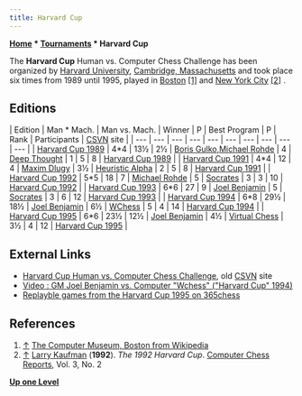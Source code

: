 ```yaml
---
title: Harvard Cup
---
```

**[Home](Home "Home") * [Tournaments](Tournaments_and_Matches "Tournaments and Matches") * Harvard Cup**

The **Harvard Cup** Human vs. Computer Chess Challenge has been organized by [Harvard University](Harvard_University "Harvard University"), [Cambridge, Massachusetts](https://en.wikipedia.org/wiki/Cambridge,_Massachusetts) and took place six times from 1989 until 1995, played in [Boston](https://en.wikipedia.org/wiki/Boston) <a id="cite-note-1" href="#cite-ref-1">[1]</a> and [New York City](https://en.wikipedia.org/wiki/New_York_City) <a id="cite-note-2" href="#cite-ref-2">[2]</a> .

## Editions

|  Edition
|  Man * Mach.
|  Man vs. Mach.
|  Winner
|  P
|  Best Program
|  P
|  Rank
|  Participants
| [CSVN](CSVN "CSVN") site
|
| --- | --- | --- | --- | --- | --- | --- | --- | --- | --- |
| [Harvard Cup 1989](Harvard_Cup_1989 "Harvard Cup 1989") |  4\*4
|  13½
|  2½
| [Boris Gulko](https://en.wikipedia.org/wiki/Boris_Gulko),[Michael Rohde](https://en.wikipedia.org/wiki/Michael_Rohde_%28chess_player%29) |  4
| [Deep Thought](Deep_Thought "Deep Thought") |  1
|  5
|  8
| [Harvard Cup 1989](http://www.csvn.nl/index.php?option=com_content&view=article&id=125%3Aharvard-cup-1989&catid=26%3Amens-computer&Itemid=50&lang=en) |
| [Harvard Cup 1991](Harvard_Cup_1991 "Harvard Cup 1991") |  4\*4
|  12
|  4
| [Maxim Dlugy](https://en.wikipedia.org/wiki/Maxim_Dlugy) |  3½
| [Heuristic Alpha](Heuristic_Alpha "Heuristic Alpha") |  2
|  5
|  8
| [Harvard Cup 1991](http://www.csvn.nl/index.php?option=com_content&view=article&id=126%3Aharvard-cup-1991&catid=26%3Amens-computer&Itemid=50&lang=en) |
| [Harvard Cup 1992](Harvard_Cup_1992 "Harvard Cup 1992") |  5\*5
|  18
|  7
| [Michael Rohde](https://en.wikipedia.org/wiki/Michael_Rohde_%28chess_player%29) |  5
| [Socrates](Socrates "Socrates") |  3
|  3
|  10
| [Harvard Cup 1992](http://www.csvn.nl/index.php?option=com_content&view=article&id=127%3Aharvard-cup-1992&catid=26%3Amens-computer&Itemid=50&lang=en) |
| [Harvard Cup 1993](Harvard_Cup_1993 "Harvard Cup 1993") |  6\*6
|  27
|  9
| [Joel Benjamin](https://en.wikipedia.org/wiki/Joel_Benjamin) |  5
| [Socrates](Socrates "Socrates") |  3
|  6
|  12
| [Harvard Cup 1993](http://www.csvn.nl/index.php?option=com_content&view=article&id=128%3Aharvard-cup-1993&catid=26%3Amens-computer&Itemid=50&lang=en) |
| [Harvard Cup 1994](Harvard_Cup_1994 "Harvard Cup 1994") |  6\*8
|  29½
|  18½
| [Joel Benjamin](https://en.wikipedia.org/wiki/Joel_Benjamin) |  6½
| [WChess](WChess "WChess") |  5
|  4
|  14
| [Harvard Cup 1994](http://www.csvn.nl/index.php?option=com_content&view=article&id=129%3Aharvard-cup-1994&catid=26%3Amens-computer&Itemid=50&lang=en) |
| [Harvard Cup 1995](Harvard_Cup_1995 "Harvard Cup 1995") |  6\*6
|  23½
|  12½
| [Joel Benjamin](https://en.wikipedia.org/wiki/Joel_Benjamin) |  4½
| [Virtual Chess](Virtual_Chess "Virtual Chess") |  3½
|  4
|  12
| [Harvard Cup 1995](http://www.csvn.nl/index.php?option=com_content&view=article&id=130%3Aharvard-cup-1995&catid=26%3Amens-computer&Itemid=50&lang=en) |

## External Links

- [Harvard Cup Human vs. Computer Chess Challenge](http://old.csvn.nl/harvhist.html), old [CSVN](CSVN "CSVN") site
- [Video : GM Joel Benjamin vs. Computer "Wchess" ("Harvard Cup" 1994)](https://www.youtube.com/watch?v=fy-n39IxCcI)
- [Replayble games from the Harvard Cup 1995 on 365chess](https://www.365chess.com/tournaments/Harvard_Cup_1995/13910)

## References

1. <a id="cite-ref-1" href="#cite-note-1">↑</a> [The Computer Museum, Boston from Wikipedia](https://en.wikipedia.org/wiki/The_Computer_Museum,_Boston)
1. <a id="cite-ref-2" href="#cite-note-2">↑</a> [Larry Kaufman](Larry_Kaufman "Larry Kaufman") (**1992**). *The 1992 Harvard Cup*. [Computer Chess Reports](Computer_Chess_Reports "Computer Chess Reports"), Vol. 3, No. 2

**[Up one Level](Tournaments_and_Matches "Tournaments and Matches")**

